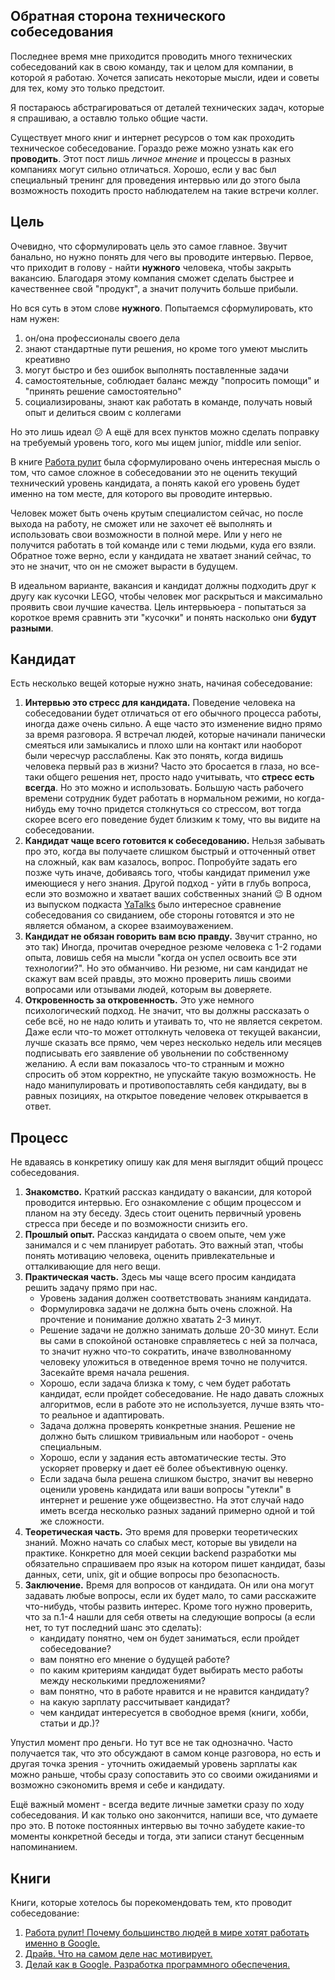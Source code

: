## Обратная сторона технического собеседования

Последнее время мне приходится проводить много технических собеседований как в свою команду, так и целом для компании, в которой я работаю. Хочется записать некоторые мысли, идеи и советы для тех, кому это только предстоит.

Я постараюсь абстрагироваться от деталей технических задач, которые я спрашиваю, а оставлю только общие части.

Существует много книг и интернет ресурсов о том как проходить техническое собеседование. Гораздо реже можно узнать как его **проводить**. Этот пост лишь *личное мнение* и процессы в разных компаниях могут сильно отличаться. Хорошо, если у вас был специальный тренинг для проведения интервью или до этого была возможность походить просто наблюдателем на такие встречи коллег.

## Цель

Очевидно, что сформулировать цель это самое главное. Звучит банально, но нужно понять для чего вы проводите интервью. Первое, что приходит в голову - найти **нужного** человека, чтобы закрыть вакансию. Благодаря этому компания сможет сделать быстрее и качественнее свой "продукт", а значит получить больше прибыли.

Но вся суть в этом слове **нужного**. Попытаемся сформулировать, кто нам нужен:

1. он/она профессионалы своего дела
2. знают стандартные пути решения, но кроме того умеют мыслить креативно
2. могут быстро и без ошибок выполнять поставленные задачи
3. самостоятельные, соблюдает баланс между "попросить помощи" и "принять решение самостоятельно"
4. социализированы, знают как работать в команде, получать новый опыт и делиться своим с коллегами

Но это лишь идеал 😕 А ещё для всех пунктов можно сделать поправку на требуемый уровень того, кого мы ищем junior, middle или senior.

В книге [Работа рулит](https://www.mann-ivanov-ferber.ru/books/rabota-rulit/) была сформулировано очень интересная мысль о том, что самое сложное в собеседовании это не оценить текущий технический уровень кандидата, а понять какой его уровень будет именно на том месте, для которого вы проводите интервью.  

Человек может быть очень крутым специалистом сейчас, но после выхода на работу, не сможет или не захочет её выполнять и использовать свои возможности в полной мере. Или у него не получится работать в той команде или с теми людьми, куда его взяли. Обратное тоже верно, если у кандидата не хватает знаний сейчас, то это не значит, что он не сможет вырасти в будущем.

В идеальном варианте, вакансия и кандидат должны подходить друг к другу как кусочки LEGO, чтобы человек мог раскрыться и максимально проявить свои лучшие качества. Цель интервьюера - попытаться за короткое время сравнить эти "кусочки" и понять насколько они **будут разными**.

## Кандидат

Есть несколько вещей которые нужно знать, начиная собеседование:

1. **Интервью это стресс для кандидата.** Поведение человека на собеседовании будет отличаться от его обычного процесса работы, иногда даже очень сильно. А еще часто это изменение видно прямо за время разговора. Я встречал людей, которые начинали панически смеяться или замыкались и плохо шли на контакт или наоборот были чересчур расслаблены. Как это понять, когда видишь человека первый раз в жизни? Часто это бросается в глаза, но все-таки общего решения нет, просто надо учитывать, что **стресс есть всегда**. Но это можно и использовать. Большую часть рабочего времени сотрудник будет работать в нормальном режими, но когда-нибудь ему точно придется столкнуться со стрессом, вот тогда скорее всего его поведение будет близким к тому, что вы видите на собеседовании.
2. **Кандидат чаще всего готовится к собеседованию.** Нельзя забывать про это, когда вы получаете слишком быстрый и отточенный ответ на сложный, как вам казалось, вопрос. Попробуйте задать его позже чуть иначе, добиваясь того, чтобы кандидат применил уже имеющиеся у него знания. Другой подход - уйти в глубь вопроса, если это возможно и хватает ваших собственных знаний 😉 В одном из выпуском подкаста [YaTalks](https://music.yandex.ru/album/18906737/track/95558159) было интересное сравнение собеседования со свиданием, обе стороны готовятся и это не является обманом, а скорее взаимоуважением. 
3. **Кандидат не обязан говорить вам всю правду.** Звучит странно, но это так) Иногда, прочитав очередное резюме человека с 1-2 годами опыта, ловишь себя на мысли "когда он успел освоить все эти технологии?". Но это обманчиво. Ни резюме, ни сам кандидат не скажут вам всей правды, это можно проверить лишь своими вопросами или отзывами людей, которым вы доверяете.
4. **Откровенность за откровенность.** Это уже немного психологический подход. Не значит, что вы должны рассказать о себе всё, но не надо юлить и утаивать то, что не является секретом. Даже если что-то может оттолкнуть человека от текущей вакансии, лучше сказать все прямо, чем через несколько недель или месяцев подписывать его заявление об увольнении по собственному желанию. А если вам показалось что-то странным и можно спросить об этом корректно, не упускайте такую возможность. Не надо манипулировать и противопоставлять себя кандидату, вы в равных позициях, на открытое поведение человек открывается в ответ.

## Процесс

Не вдаваясь в конкретику опишу как для меня выглядит общий процесс собеседования.

1. **Знакомство.** Краткий рассказ кандидату о вакансии, для которой проводится интервью. Его ознакомление с общим процессом и планом на эту беседу. Здесь стоит оценить первичный уровень стресса при беседе и по возможности снизить его. 
2. **Прошлый опыт.** Рассказ кандидата о своем опыте, чем уже занимался и с чем планирует работать. Это важный этап, чтобы понять мотивацию человека, оценить  привлекательные и отталкивающие для него вещи.
3. **Практическая часть.** Здесь мы чаще всего просим кандидата решить задачу прямо при нас.
	- Уровень задания должен соответствовать знаниям кандидата.
	- Формулировка задачи не должна быть очень сложной. На прочтение и понимание должно хватать 2-3 минут.
	- Решение задачи не должно занимать дольше 20-30 минут. Если вы сами в спокойной остановке справляетесь с ней за полчаса, то значит нужно что-то сократить, иначе взволнованному человеку уложиться в отведенное время точно не получится. Засекайте время начала решения.
	- Хорошо, если задача близка к тому, с чем будет работать кандидат, если пройдет собеседование. Не надо давать сложных алгоритмов, если в работе это не используется, лучше взять что-то реальное и адаптировать.
	- Задача должна проверять конкретные знания. Решение не должно быть слишком тривиальным или наоборот - очень специальным.
	- Хорошо, если у задания есть автоматические тесты. Это ускоряет проверку и дает её более объективную оценку.
	- Если задача была решена слишком быстро, значит вы неверно оценили уровень кандидата или ваши вопросы "утекли" в интернет и решение уже общеизвестно. На этот случай надо иметь всегда несколько разных заданий примерно одной и той же сложности.
4. **Теоретическая часть.** Это время для проверки теоретических знаний. Можно начать со слабых мест, которые вы увидели на практике. Конкретно для моей секции backend разработки мы обязательно спрашиваем про язык на котором пишет кандидат, базы данных, сети, unix, git и общие вопросы про безопасность.
5. **Заключение.** Время для вопросов от кандидата. Он или она могут задавать любые вопросы, если их будет мало, то сами расскажите что-нибудь, чтобы развить интерес. Кроме того нужно проверить, что за п.1-4 нашли для себя ответы на следующие вопросы (а если нет, то тут последний шанс это сделать):
	- кандидату понятно, чем он будет заниматься, если пройдет собеседование? 
	- вам понятно его мнение о будущей работе?
	- по каким критериям кандидат будет выбирать место работы между несколькими предложениями?
	- вам понятно, что в работе нравится и не нравится кандидату?
	- на какую зарплату рассчитывает кандидат?
	- чем кандидат интересуется в свободное время (книги, хобби, статьи и др.)?

Упустил момент про деньги. Но тут все не так однозначно. Часто получается так, что это обсуждают в самом конце разговора, но есть и другая точка зрения - уточнить ожидаемый уровень зарплаты как можно раньше, чтобы сразу сопоставить это со своими ожиданиями и возможно сэкономить время и себе и кандидату.

Ещё важный момент - всегда ведите личные заметки сразу по ходу собеседования. И как только оно закончится, напиши все, что думаете про это. В потоке постоянных интервью вы точно забудете какие-то моменты конкретной беседы и тогда, эти записи станут бесценным напоминанием.

## Книги

Книги, которые хотелось бы порекомендовать тем, кто проводит собеседование:

1. [Работа рулит! Почему большинство людей в мире хотят работать именно в Google.](https://www.mann-ivanov-ferber.ru/books/rabota-rulit/)
2. [Драйв. Что на самом деле нас мотивирует.](https://alpinabook.ru/catalog/book-drayv/)
3. [Делай как в Google. Разработка программного обеспечения.](https://www.piter.com/product_by_id/248219750)